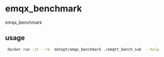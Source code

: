# emqx_benchmark
emqx_benchmark

## usage

```bash
 docker run -it --rm  dotopt/emqx_benchmark ./emqtt_bench_sub  --help
```